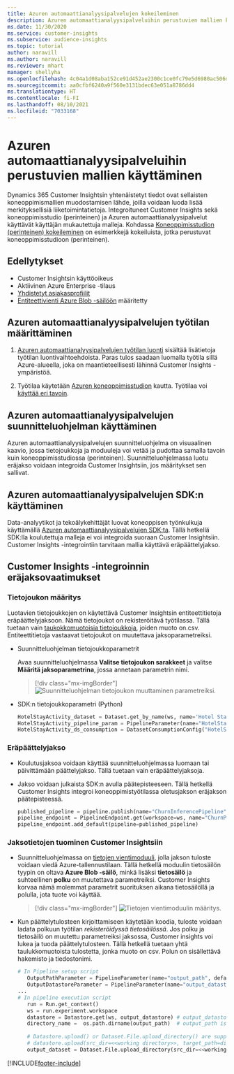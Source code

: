 ```yaml
---
title: Azuren automaattianalyysipalvelujen kokeileminen
description: Azuren automaattianalyysipalveluihin perustuvien mallien käyttäminen Dynamics 365 Customer Insightsissa.
ms.date: 11/30/2020
ms.service: customer-insights
ms.subservice: audience-insights
ms.topic: tutorial
author: naravill
ms.author: naravill
ms.reviewer: mhart
manager: shellyha
ms.openlocfilehash: 4c04a1d08aba152ce91d452ae2300c1ce0fc79e5d6980ac506dc40d9914c9fca
ms.sourcegitcommit: aa0cfbf6240a9f560e3131bdec63e051a8786dd4
ms.translationtype: HT
ms.contentlocale: fi-FI
ms.lasthandoff: 08/10/2021
ms.locfileid: "7033168"
---
```

# <a name="use-azure-machine-learning-based-models"></a>Azuren automaattianalyysipalveluihin perustuvien mallien käyttäminen

Dynamics 365 Customer Insightsin yhtenäistetyt tiedot ovat sellaisten koneoppimismallien muodostamisen lähde, joilla voidaan luoda lisää merkityksellisiä liiketoimintatietoja. Integroituneet Customer Insights sekä koneoppimisstudio (perinteinen) ja Azuren automaattianalyysipalvelut käyttävät käyttäjän mukautettuja malleja. Kohdassa [Koneoppimisstudion (perinteinen) kokeileminen](machine-learning-studio-experiments.md) on esimerkkejä kokeiluista, jotka perustuvat koneoppimisstudioon (perinteinen). 

## <a name="prerequisites"></a>Edellytykset

- Customer Insightsin käyttöoikeus
- Aktiivinen Azure Enterprise -tilaus
- [Yhdistetyt asiakasprofiilit](data-unification.md)
- [Entiteettivienti Azure Blob -säilöön](export-azure-blob-storage.md) määritetty

## <a name="set-up-azure-machine-learning-workspace"></a>Azuren automaattianalyysipalvelujen työtilan määrittäminen

1. [Azuren automaattianalyysipalvelujen työtilan luonti](/azure/machine-learning/concept-workspace#-create-a-workspace) sisältää lisätietoja työtilan luontivaihtoehdoista. Paras tulos saadaan luomalla työtila sillä Azure-alueella, joka on maantieteellisesti lähinnä Customer Insights -ympäristöä.

1. Työtilaa käytetään [Azuren koneoppimisstudion](https://ml.azure.com/) kautta. Työtilaa voi [käyttää eri tavoin](/azure/machine-learning/concept-workspace#tools-for-workspace-interaction).

## <a name="work-with-azure-machine-learning-designer"></a>Azuren automaattianalyysipalvelujen suunnitteluohjelman käyttäminen

Azuren automaattianalyysipalvelujen suunnitteluohjelma on visuaalinen kaavio, jossa tietojoukkoja ja moduuleja voi vetää ja pudottaa samalla tavoin kuin koneoppimisstudiossa (perinteinen). Suunnitteluohjelmassa luotu eräjakso voidaan integroida Customer Insightsiin, jos määritykset sen sallivat. 
   
## <a name="working-with-azure-machine-learning-sdk"></a>Azuren automaattianalyysipalvelujen SDK:n käyttäminen

Data-analyytikot ja tekoälykehittäjät luovat koneoppisen työnkulkuja käyttämällä [Azuren automaattianalyysipalvelujen SDK:ta](/python/api/overview/azure/ml/?preserve-view=true&view=azure-ml-py). Tällä hetkellä SDK:lla koulutettuja malleja ei voi integroida suoraan Customer Insightsiin. Customer Insights -integrointiin tarvitaan mallia käyttävä eräpäättelyjakso.

## <a name="batch-pipeline-requirements-to-integrate-with-customer-insights"></a>Customer Insights -integroinnin eräjaksovaatimukset

### <a name="dataset-configuration"></a>Tietojoukon määritys

Luotavien tietojoukkojen on käytettävä Customer Insightsin entiteettitietoja eräpäättelyjaksoon. Nämä tietojoukot on rekisteröitävä työtilassa. Tällä tuetaan vain [taukokkomuotoisia tietojoukkoja](/azure/machine-learning/how-to-create-register-datasets#tabulardataset), joiden muoto on.csv. Entiteettitietoja vastaavat tietojoukot on muutettava jaksoparametreiksi.
   
* Suunnitteluohjelman tietojoukkoparametrit
   
     Avaa suunnitteluohjelmassa **Valitse tietojoukon sarakkeet** ja valitse **Määritä jaksoparametrina**, jossa annetaan parametrin nimi.

     > [!div class="mx-imgBorder"]
     > ![Suunnitteluohjelman tietojoukon muuttaminen parametreiksi.](media/intelligence-designer-dataset-parameters.png "Tietojoukon muuttaminen parametreiksi suunnitteluohjelmassa")
   
* SDK:n tietojoukkoparametri (Python)
   
   ```python
   HotelStayActivity_dataset = Dataset.get_by_name(ws, name='Hotel Stay Activity Data')
   HotelStayActivity_pipeline_param = PipelineParameter(name="HotelStayActivity_pipeline_param", default_value=HotelStayActivity_dataset)
   HotelStayActivity_ds_consumption = DatasetConsumptionConfig("HotelStayActivity_dataset", HotelStayActivity_pipeline_param)
   ```

### <a name="batch-inference-pipeline"></a>Eräpäättelyjakso
  
* Koulutusjaksoa voidaan käyttää suunnitteluohjelmassa luomaan tai päivittämään päättelyjakso. Tällä tuetaan vain eräpäättelyjaksoja.

* Jakso voidaan julkaista SDK:n avulla päätepisteeseen. Tällä hetkellä Customer Insights integroi koneoppimistyötilassa oletusjakson eräjakson päätepisteessä.
   
   ```python
   published_pipeline = pipeline.publish(name="ChurnInferencePipeline", description="Published Churn Inference pipeline")
   pipeline_endpoint = PipelineEndpoint.get(workspace=ws, name="ChurnPipelineEndpoint") 
   pipeline_endpoint.add_default(pipeline=published_pipeline)
   ```

### <a name="import-pipeline-data-into-customer-insights"></a>Jaksotietojen tuominen Customer Insightsiin

* Suunnitteluohjelmassa on [tietojen vientimoduuli](/azure/machine-learning/algorithm-module-reference/export-data), jolla jakson tuloste voidaan viedä Azure-tallennustilaan. Tällä hetkellä moduulin tietosäilön tyypin on oltava **Azure Blob -säilö**, minkä lisäksi **tietosäilö** ja suhteellinen **polku** on muutettava parametreiksi. Customer Insights korvaa nämä molemmat parametrit suorituksen aikana tietosäilöllä ja polulla, jota tuote voi käyttää.
   > [!div class="mx-imgBorder"]
   > ![Tietojen vientimoduulin määritys.](media/intelligence-designer-importdata.png "Tietojen vientimoduulin määritys")
   
* Kun päättelytulosteen kirjoittamiseen käytetään koodia, tuloste voidaan ladata polkuun työtilan *rekisteröidyssä tietosäilössä*. Jos polku ja tietosäilö on muutettu parametreiksi jaksossa, Customer insights voi lukea ja tuoda päättelytulosteen. Tällä hetkellä tuetaan yhtä taulukkomuotoista tulostetta, jonka muoto on csv. Polun on sisällettävä hakemisto ja tiedostonimi.

   ```python
   # In Pipeline setup script
      OutputPathParameter = PipelineParameter(name="output_path", default_value="HotelChurnOutput/HotelChurnOutput.csv")
      OutputDatastoreParameter = PipelineParameter(name="output_datastore", default_value="workspaceblobstore")
   ...
   # In pipeline execution script
      run = Run.get_context()
      ws = run.experiment.workspace
      datastore = Datastore.get(ws, output_datastore) # output_datastore is parameterized
      directory_name =  os.path.dirname(output_path)  # output_path is parameterized.
      
      # Datastore.upload() or Dataset.File.upload_directory() are supported methods to uplaod the data
      # datastore.upload(src_dir=<<working directory>>, target_path=directory_name, overwrite=False, show_progress=True)
      output_dataset = Dataset.File.upload_directory(src_dir=<<working directory>>, target = (datastore, directory_name)) # Remove trailing "/" from directory_name
   ```


[!INCLUDE[footer-include](../includes/footer-banner.md)]